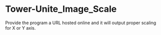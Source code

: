 ﻿# Tower-Unite_Image_Scale
Provide the program a URL hosted online and it will output proper scaling for X or Y axis.

